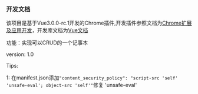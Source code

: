 ### 开发文档

该项目是基于Vue3.0.0-rc.1开发的Chrome插件,开发插件参照文档为[Chrome扩展及应用开发](https://www.ituring.com.cn/book/miniarticle/110929)，开发库文档为[Vue文档](https://v3.vuejs.org/guide/instance.html)

功能：实现可以CRUD的一个记事本

version: 1.0

Tips:

1: 在manifest.json添加`"content_security_policy": "script-src 'self' 'unsafe-eval'; object-src 'self'"`修复 'unsafe-eval'